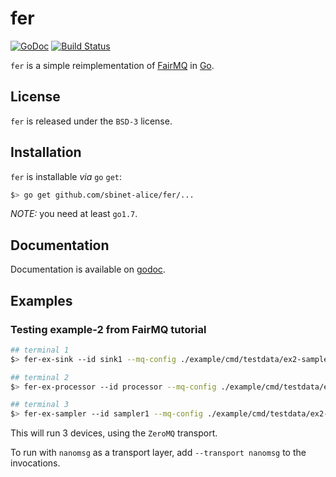 # fer

[![GoDoc](https://godoc.org/github.com/sbinet-alice/fer?status.svg)](https://godoc.org/github.com/sbinet-alice/fer)
[![Build Status](https://travis-ci.org/sbinet-alice/fer.svg?branch=master)](https://travis-ci.org/sbinet-alice/fer)

`fer` is a simple reimplementation of [FairMQ](https://github.com/FairRootGroup/FairRoot/tree/master/fairmq) in [Go](https://golang.org).

## License

`fer` is released under the `BSD-3` license.

## Installation

`fer` is installable _via_ `go` `get`:

```sh
$> go get github.com/sbinet-alice/fer/...
```

*NOTE:* you need at least `go1.7`.

## Documentation

Documentation is available on [godoc](https://godoc.org/github.com/sbinet-alice/fer).

## Examples

### Testing example-2 from FairMQ tutorial

```sh
## terminal 1
$> fer-ex-sink --id sink1 --mq-config ./example/cmd/testdata/ex2-sampler-processor-sink.json

## terminal 2
$> fer-ex-processor --id processor --mq-config ./example/cmd/testdata/ex2-sampler-processor-sink.json

## terminal 3
$> fer-ex-sampler --id sampler1 --mq-config ./example/cmd/testdata/ex2-sampler-processor-sink.json
```

This will run 3 devices, using the `ZeroMQ` transport.

To run with `nanomsg` as a transport layer, add `--transport nanomsg` to the invocations.
